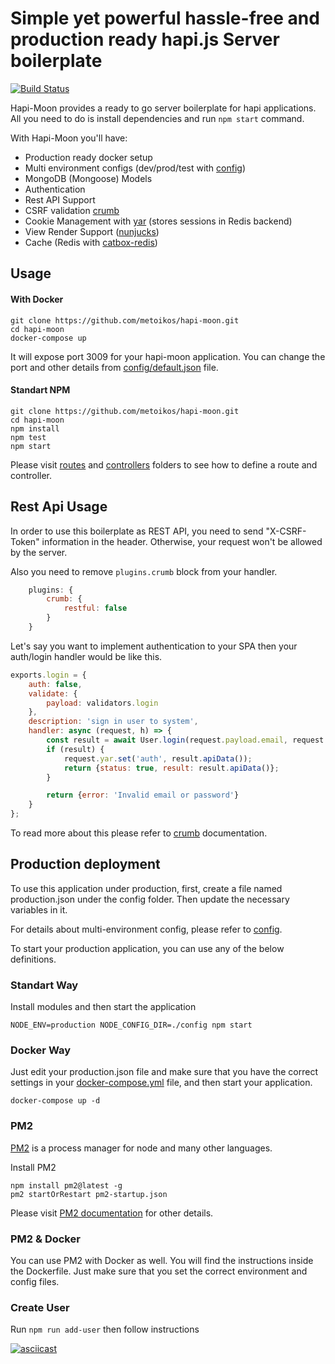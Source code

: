 # Simple yet powerful hassle-free and production ready hapi.js Server boilerplate

[![Build Status](https://travis-ci.org/metoikos/hapi-moon.svg?branch=master)](https://travis-ci.org/metoikos/hapi-moon)

Hapi-Moon provides a ready to go server boilerplate for hapi applications. 
All you need to do is install dependencies and run `npm start` command. 

With Hapi-Moon you'll have:
* Production ready docker setup
* Multi environment configs (dev/prod/test with [config](https://github.com/lorenwest/node-config))
* MongoDB (Mongoose) Models 
* Authentication
* Rest API Support 
* CSRF validation [crumb](https://github.com/hapijs/crumb)
* Cookie Management with [yar](https://github.com/hapijs/yar) (stores sessions in Redis backend)
* View Render Support ([nunjucks](https://mozilla.github.io/nunjucks))
* Cache (Redis with [catbox-redis](https://github.com/hapijs/catbox-redis))

## Usage

#### With Docker

```shell
git clone https://github.com/metoikos/hapi-moon.git
cd hapi-moon
docker-compose up
```
It will expose port 3009 for your hapi-moon application. You can
change the port and other details from [config/default.json](./config/default.json) file.


#### Standart NPM

```shell
git clone https://github.com/metoikos/hapi-moon.git
cd hapi-moon
npm install
npm test
npm start
```

Please visit [routes](./app/routes) and [controllers](./app/controllers) folders to see how to define a route and controller.

## Rest Api Usage

In order to use this boilerplate as REST API, you need to send "X-CSRF-Token" information in the header. 
Otherwise, your request won't be allowed by the server.

Also you need to remove `plugins.crumb` block from your handler.

```js
    plugins: {
        crumb: {
            restful: false
        }
    }
```

Let's say you want to implement authentication to your SPA 
then your auth/login handler would be like this.

```js
exports.login = {
    auth: false,
    validate: {
        payload: validators.login
    },    
    description: 'sign in user to system',
    handler: async (request, h) => {
        const result = await User.login(request.payload.email, request.payload.password);
        if (result) {
            request.yar.set('auth', result.apiData());
            return {status: true, result: result.apiData()};
        }

        return {error: 'Invalid email or password'}
    }
};
```

To read more about this please refer to [crumb](https://github.com/hapijs/crumb) documentation.

## Production deployment

To use this application under production, first, create a file named production.json under the config folder. Then update the necessary variables in it. 

For details about multi-environment config, please refer to [config](https://github.com/lorenwest/node-config).

To start your production application, you can use any of the below definitions.

### Standart Way
Install modules and then start the application

```shell
NODE_ENV=production NODE_CONFIG_DIR=./config npm start
```

### Docker Way
Just edit your production.json file and make sure that you have the correct settings in your [docker-compose.yml](./docker-compose.yml) file, and then start your application.

```shell
docker-compose up -d
```

### PM2

[PM2](https://pm2.keymetrics.io/) is a process manager for node and many other languages.

Install PM2 

```shell
npm install pm2@latest -g
pm2 startOrRestart pm2-startup.json
```

Please visit [PM2 documentation](https://pm2.keymetrics.io/docs/usage/pm2-doc-single-page/) for other details.
### PM2 & Docker

You can use PM2 with Docker as well. You will find the instructions inside the Dockerfile.
Just make sure that you set the correct environment and config files. 

### Create User

Run ```npm run add-user``` then follow instructions

[![asciicast](https://asciinema.org/a/afeei7aIEhLKMd6RtbKqUJR8O.svg)](https://asciinema.org/a/afeei7aIEhLKMd6RtbKqUJR8O)
